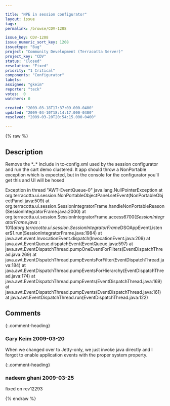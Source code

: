 ```yaml
---

title: "NPE in session configurator"
layout: issue
tags: 
permalink: /browse/CDV-1208

issue_key: CDV-1208
issue_numeric_sort_key: 1208
issuetype: "Bug"
project: "Community Development (Terracotta Server)"
project_key: "CDV"
status: "Closed"
resolution: "Fixed"
priority: "1 Critical"
components: "Configurator"
labels: 
assignee: "gkeim"
reporter: "teck"
votes:  0
watchers: 0

created: "2009-03-18T17:37:09.000-0400"
updated: "2009-04-10T18:14:17.000-0400"
resolved: "2009-03-20T20:54:15.000-0400"

---
```




{% raw %}



## Description

<div markdown="1" class="description">

Remove the \*..\* include in tc-config.xml used by the session configurator and run the cart demo clustered. It app should throw a NonPortable exception which is expected, but in the console for the configurator you'll get this and UI will be hosed


Exception in thread "AWT-EventQueue-0" java.lang.NullPointerException
        at org.terracotta.ui.session.NonPortableObjectPanel.setEvent(NonPortableObjectPanel.java:509)
        at org.terracotta.ui.session.SessionIntegratorFrame.handleNonPortableReason(SessionIntegratorFrame.java:2000)
        at org.terracotta.ui.session.SessionIntegratorFrame.access$6700(SessionIntegratorFrame.java:101)
        at org.terracotta.ui.session.SessionIntegratorFrame$DSOAppEventListener$1.run(SessionIntegratorFrame.java:1984)
        at java.awt.event.InvocationEvent.dispatch(InvocationEvent.java:209)
        at java.awt.EventQueue.dispatchEvent(EventQueue.java:597)
        at java.awt.EventDispatchThread.pumpOneEventForFilters(EventDispatchThread.java:269)
        at java.awt.EventDispatchThread.pumpEventsForFilter(EventDispatchThread.java:184)
        at java.awt.EventDispatchThread.pumpEventsForHierarchy(EventDispatchThread.java:174)
        at java.awt.EventDispatchThread.pumpEvents(EventDispatchThread.java:169)
        at java.awt.EventDispatchThread.pumpEvents(EventDispatchThread.java:161)
        at java.awt.EventDispatchThread.run(EventDispatchThread.java:122)

</div>

## Comments


{:.comment-heading}
### **Gary Keim** <span class="date">2009-03-20</span>

<div markdown="1" class="comment">

When we changed over to Jetty-only, we just invoke java directly and I forgot to enable application events with the proper system property.


</div>


{:.comment-heading}
### **nadeem ghani** <span class="date">2009-03-25</span>

<div markdown="1" class="comment">

fixed on rev12293

</div>



{% endraw %}

